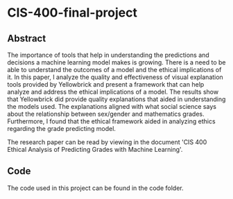 # CIS-400-final-project

## Abstract
The importance of tools that help in understanding the predictions and decisions a machine 
learning model makes is growing. There is a need to be able to understand the outcomes of a 
model and the ethical implications of it. In this paper, I analyze the quality and effectiveness of 
visual explanation tools provided by Yellowbrick and present a framework that can help analyze
and address the ethical implications of a model. The results show that Yellowbrick did provide 
quality explanations that aided in understanding the models used. The explanations aligned with 
what social science says about the relationship between sex/gender and mathematics grades.
Furthermore, I found that the ethical framework aided in analyzing ethics regarding the grade 
predicting model.

The research paper can be read by viewing in the document 'CIS 400 Ethical Analysis of Predicting Grades with Machine Learning'.

## Code
The code used in this project can be found in the code folder.
